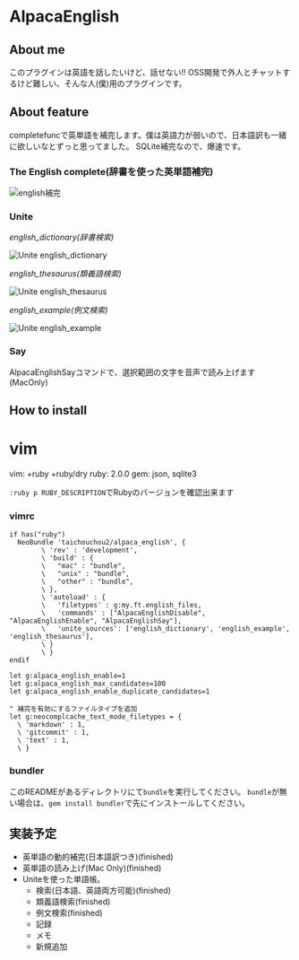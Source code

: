 # AlpacaEnglish

## About me

このプラグインは英語を話したいけど、話せない!!
OSS開発で外人とチャットするけど難しい、そんな人(僕)用のプラグインです。

## About feature

completefuncで英単語を補完します。僕は英語力が弱いので、日本語訳も一緒に欲しいなとずっと思ってました。
SQLite補完なので、爆速です。

### The English complete(辞書を使った英単語補完)

![english補完](http://cl.ly/image/1l1l0g272I1N/%E3%82%B9%E3%82%AF%E3%83%AA%E3%83%BC%E3%83%B3%E3%82%B7%E3%83%A7%E3%83%83%E3%83%88%202013-04-21%208.37.39.png)

### Unite 

*english_dictionary(辞書検索)*

![Unite english_dictionary](http://cl.ly/image/3n2u0Z2b0v3S/%E3%82%B9%E3%82%AF%E3%83%AA%E3%83%BC%E3%83%B3%E3%82%B7%E3%83%A7%E3%83%83%E3%83%88%202013-04-23%2023.38.24.png)

*english_thesaurus(類義語検索)*

![Unite english_thesaurus](http://cl.ly/image/0y3W1s032E35/%E3%82%B9%E3%82%AF%E3%83%AA%E3%83%BC%E3%83%B3%E3%82%B7%E3%83%A7%E3%83%83%E3%83%88%202013-05-14%201.08.56.png)

*english_example(例文検索)*

![Unite english_example](http://cl.ly/image/1R100f2t3e2m/%E3%82%B9%E3%82%AF%E3%83%AA%E3%83%BC%E3%83%B3%E3%82%B7%E3%83%A7%E3%83%83%E3%83%88%202013-05-14%201.07.39.png)

### Say

AlpacaEnglishSayコマンドで、選択範囲の文字を音声で読み上げます(MacOnly)

## How to install

vim
======
vim: +ruby +ruby/dry
ruby: 2.0.0
gem: json, sqlite3

`:ruby p RUBY_DESCRIPTION`でRubyのバージョンを確認出来ます

### vimrc

```vim
if has("ruby")
  NeoBundle 'taichouchou2/alpaca_english', {
        \ 'rev' : 'development',
        \ 'build' : {
        \   "mac" : "bundle",
        \   "unix" : "bundle",
        \   "other" : "bundle",
        \ },
        \ 'autoload' : {
        \   'filetypes' : g:my.ft.english_files,
        \   'commands' : ["AlpacaEnglishDisable", "AlpacaEnglishEnable", "AlpacaEnglishSay"],
        \   'unite_sources': ['english_dictionary', 'english_example', 'english_thesaurus'],
        \ }
        \ }
endif

let g:alpaca_english_enable=1
let g:alpaca_english_max_candidates=100
let g:alpaca_english_enable_duplicate_candidates=1

" 補完を有効にするファイルタイプを追加
let g:neocomplcache_text_mode_filetypes = {
  \ 'markdown' : 1,
  \ 'gitcommit' : 1,
  \ 'text' : 1,
  \ }
```

### bundler

このREADMEがあるディレクトリにて`bundle`を実行してください。
`bundle`が無い場合は、`gem install bundler`で先にインストールしてください。

## 実装予定

- 英単語の動的補完(日本語訳つき)(finished)
- 英単語の読み上げ(Mac Only)(finished)
- Uniteを使った単語帳。
    - 検索(日本語、英語両方可能)(finished)
    - 類義語検索(finished)
    - 例文検索(finished)
    - 記録
    - メモ
    - 新規追加

